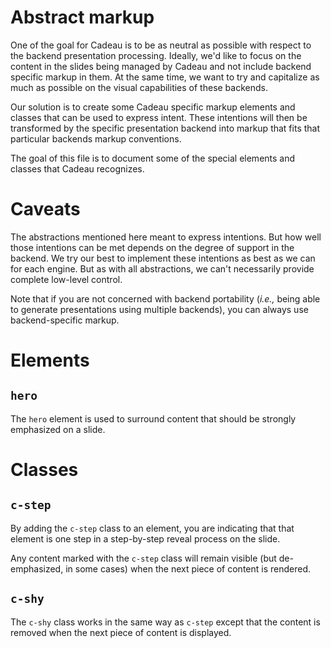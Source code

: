 # Abstract markup

One of the goal for Cadeau is to be as neutral as possible with
respect to the backend presentation processing.  Ideally, we'd like to
focus on the content in the slides being managed by Cadeau and not
include backend specific markup in them.  At the same time, we want to
try and capitalize as much as possible on the visual capabilities of
these backends.

Our solution is to create some Cadeau specific markup elements and
classes that can be used to express intent.  These intentions will
then be transformed by the specific presentation backend into markup
that fits that particular backends markup conventions.

The goal of this file is to document some of the special elements and
classes that Cadeau recognizes.

# Caveats

The abstractions mentioned here meant to express intentions.  But how
well those intentions can be met depends on the degree of support in
the backend.  We try our best to implement these intentions as best as
we can for each engine.  But as with all abstractions, we can't
necessarily provide complete low-level control.

Note that if you are not concerned with backend portability (*i.e.,*
being able to generate presentations using multiple backends), you can
always use backend-specific markup.

# Elements

## `hero`

The `hero` element is used to surround content that should be strongly
emphasized on a slide.

# Classes

## `c-step`

By adding the `c-step` class to an element, you are indicating that
that element is one step in a step-by-step reveal process on the
slide.

Any content marked with the `c-step` class will remain visible (but
de-emphasized, in some cases) when the next piece of content is
rendered.

## `c-shy`

The `c-shy` class works in the same way as `c-step` except that the
content is removed when the next piece of content is displayed.
